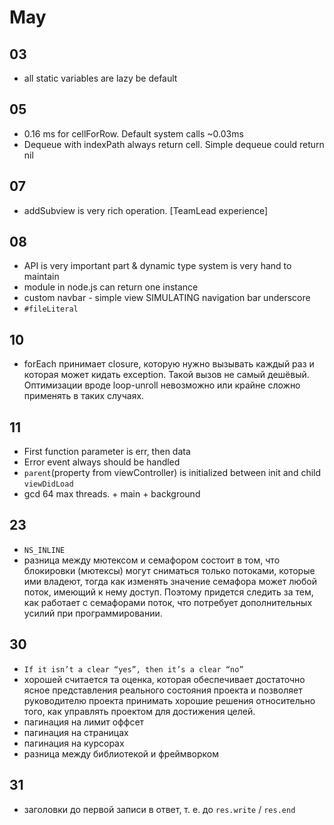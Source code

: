 # May

## 03

- all static variables are lazy be default

## 05

- 0.16 ms for cellForRow. Default system calls ~0.03ms
- Dequeue with indexPath always return cell. Simple dequeue could return nil

## 07

- addSubview is very rich operation. [TeamLead experience]

## 08

- API is very important part & dynamic type system is very hand to maintain
- module in node.js can return one instance
- custom navbar - simple view SIMULATING navigation bar underscore
- `#fileLiteral`

## 10

- forEach принимает closure, которую нужно вызывать каждый раз и которая может кидать exception. Такой вызов не самый дешёвый. Оптимизации вроде loop-unroll невозможно или крайне сложно применять в таких случаях.

## 11

- First function parameter is err, then data
- Error event always should be handled
- `parent`(property from viewController) is initialized between init and child `viewDidLoad`
- gcd 64 max threads. + main + background

## 23

- `NS_INLINE`
- разница между мютексом и семафором состоит в том, что блокировки (мютексы) могут сниматься только потоками, которые ими владеют, тогда как изменять значение семафора может любой поток, имеющий к нему доступ. Поэтому придется следить за тем, как работает с семафорами поток, что потребует дополнительных усилий при программировании.

## 30

- `If it isn’t a clear “yes”, then it’s a clear “no”`
- хорошей считается та оценка, которая обеспечивает достаточно ясное представления реального состояния проекта и позволяет руководителю проекта принимать хорошие решения относительно того, как управлять проектом для достижения целей.
- пагинация на лимит оффсет
- пагинация на страницах
- пагинация на курсорах
- разница между библиотекой и фреймворком

## 31

- заголовки до первой записи в ответ, т. е. до `res.write` / `res.end`

